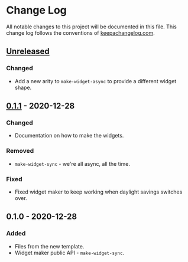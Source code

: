 # Change Log
All notable changes to this project will be documented in this file. This change log follows the conventions of [keepachangelog.com](http://keepachangelog.com/).

## [Unreleased]
### Changed
- Add a new arity to `make-widget-async` to provide a different widget shape.

## [0.1.1] - 2020-12-28
### Changed
- Documentation on how to make the widgets.

### Removed
- `make-widget-sync` - we're all async, all the time.

### Fixed
- Fixed widget maker to keep working when daylight savings switches over.

## 0.1.0 - 2020-12-28
### Added
- Files from the new template.
- Widget maker public API - `make-widget-sync`.

[Unreleased]: https://github.com/com.phronemophobic/membrane-skija-example/compare/0.1.1...HEAD
[0.1.1]: https://github.com/com.phronemophobic/membrane-skija-example/compare/0.1.0...0.1.1
